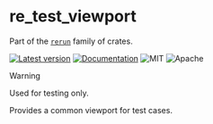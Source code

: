 # re_test_viewport

Part of the [`rerun`](https://github.com/rerun-io/rerun) family of crates.

[![Latest version](https://img.shields.io/crates/v/re_test_viewport)](https://crates.io/crates/re_test_viewport)
[![Documentation](https://docs.rs/re_test_viewport/badge.svg)](https://docs.rs/re_test_viewport)
![MIT](https://img.shields.io/badge/license-MIT-blue.svg)
![Apache](https://img.shields.io/badge/license-Apache-blue.svg)

> [!WARNING]
> Used for testing only.

Provides a common viewport for test cases.
